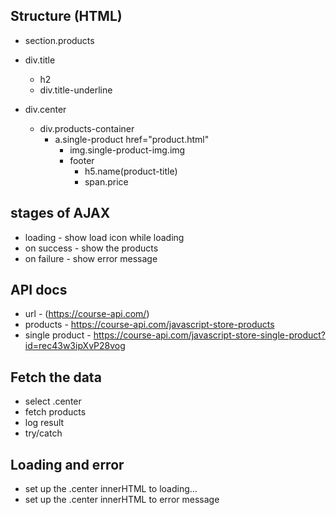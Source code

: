 ## Structure (HTML)

- section.products

- div.title

  - h2
  - div.title-underline

- div.center
  - div.products-container
    - a.single-product href="product.html"
      - img.single-product-img.img
      - footer
        - h5.name(product-title)
        - span.price

## stages of AJAX

- loading - show load icon while loading
- on success - show the products
- on failure - show error message

## API docs

- url - (https://course-api.com/)
- products - https://course-api.com/javascript-store-products
- single product - https://course-api.com/javascript-store-single-product?id=rec43w3ipXvP28vog

## Fetch the data

- select .center
- fetch products
- log result
- try/catch

## Loading and error

- set up the .center innerHTML to loading...
- set up the .center innerHTML to error message
